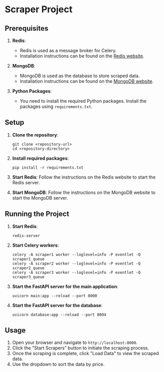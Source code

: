 
# Scraper Project

## Prerequisites

1. **Redis**:
   - Redis is used as a message broker for Celery.
   - Installation instructions can be found on the [Redis website](https://redis.io/download).

2. **MongoDB**:
   - MongoDB is used as the database to store scraped data.
   - Installation instructions can be found on the [MongoDB website](https://www.mongodb.com/try/download/community).

3. **Python Packages**:
   - You need to install the required Python packages. Install the packages using `requirements.txt`.

## Setup

1. **Clone the repository**:
   ```
   git clone <repository-url>
   cd <repository-directory>
   ```


2. **Install required packages**:
   ```
   pip install -r requirements.txt
   ```

3. **Start Redis**:
   Follow the instructions on the Redis website to start the Redis server.

4. **Start MongoDB**:
   Follow the instructions on the MongoDB website to start the MongoDB server.

## Running the Project

1. **Start Redis**:
   ```
   redis-server
   ```


2. **Start Celery workers**:
   ```
   celery -A scraper1 worker --loglevel=info -P eventlet -Q scraper1_queue
   celery -A scraper2 worker --loglevel=info -P eventlet -Q scraper2_queue
   celery -A scraper3 worker --loglevel=info -P eventlet -Q scraper3_queue
   ```

3. **Start the FastAPI server for the main application**:
   ```
   uvicorn main:app --reload --port 8000
   ```

4. **Start the FastAPI server for the database**:
   ```
   uvicorn database:app --reload --port 8004
   ```

## Usage

1. Open your browser and navigate to `http://localhost:8000`.
2. Click the "Start Scrapers" button to initiate the scraping process.
3. Once the scraping is complete, click "Load Data" to view the scraped data.
4. Use the dropdown to sort the data by price.
